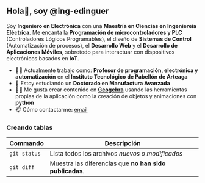 ## Hola👋, soy @ing-edinguer

Soy **Ingeniero en Electrónica** con una **Maestría en Ciencias en Ingeniereía Eléctrica**. Me encanta la **Programación de microcontroladores y PLC** (Controladores Lógicos Programables), el diseño de **Sistemas de Control** (Automatización de procesos), el **Desarrollo Web** y el **Desarrollo de Aplicaciones Móviles**, sobretodo para interactuar con dispositivos electrónicos basados en **IoT**.

- 👨‍🚀 Actualmente trabajo como: **Profesor de programación, electrónica y automatización** en el **Instituto Tecnológico de Pabellón de Arteaga** 
- 🌱 Estoy estudiando un **Doctorado en Manufactura Avanzada**
- 👨‍💻 Me gusta crear contenido en **[Geogebra](https://www.geogebra.org/)** usando las herramientas propias de la aplicación como la creación de objetos y animaciones con **python**
- 📫 Cómo contactarme: [email](mailto:edinguer.va@pabellon.tecnm.mx)

### Creando tablas
| Commando | Descripción |
| --- | --- |
| `git status` | Lista todos los archivos *nuevos o modificados* |
| `git diff` | Muestra las diferencias que **no han sido publicadas**. |

<!--
**ing-edinguer/ing-edinguer** is a ✨ _special_ ✨ repository because its `README.md` (this file) appears on your GitHub profile.

Here are some ideas to get you started:

- 🔭 I’m currently working on ...
- 🌱 I’m currently learning ...
- 👯 I’m looking to collaborate on ...
- 🤔 I’m looking for help with ...
- 💬 Ask me about ...
- 📫 How to reach me: ...
- 😄 Pronouns: ...
- ⚡ Fun fact: ...
-->
